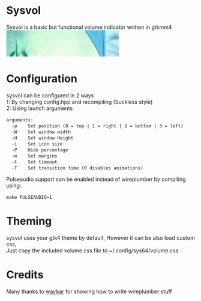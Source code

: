 # Sysvol
Sysvol is a basic but functional volume indicator written in gtkmm4<br>
![preview](https://github.com/AmirDahan/sysvol/blob/main/preview.gif "preview")

# Configuration
sysvol can be configured in 2 ways<br>
1: By changing config.hpp and recompiling (Suckless style)<br>
2: Using launch arguments<br>
```
arguments:
  -p	Set position (0 = top | 1 = right | 2 = bottom | 3 = left)
  -W	Set window width
  -H	Set window Height
  -i	Set icon size
  -P	Hide percentage
  -m	Set margins
  -t	Set timeout
  -T	Set transition time (0 disables animations)
```

Pulseaudio support can be enabled instead of wireplumber by compiling using:<br>
```
make PULSEAUDIO=1
```

# Theming
sysvol uses your gtk4 theme by default, However it can be also load custom css,<br>
Just copy the included volume.css file to ~/.config/sys64/volume.css<br>

# Credits
Many thanks to [waybar](https://github.com/Alexays/Waybar) for showing how to write wireplumber stuff<br>
